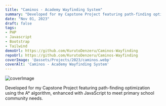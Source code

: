 ```yaml
---
title: "Caminos - Academy Wayfinding System"
summary: "Developed for my Capstone Project featuring path-finding optimization using the A* algorithm, enhanced with JavaScript to meet primary school community needs."
date: "Nov 01, 2023"
draft: false
tags:
- PHP
- Javascript
- Bootstrap
- Tailwind
demoUrl: https://github.com/KurutoDenzeru/Caminos-Wayfinding
repoUrl: https://github.com/KurutoDenzeru/Caminos-Wayfinding
coverImage: '@assets/Projects/2023/caminos.webp'
coverAlt: 'Caminos - Academy Wayfinding System'
---
```


![coverImage](@assets/Projects/2023/caminos.webp)

Developed for my Capstone Project featuring path-finding optimization using the A* algorithm, enhanced with JavaScript to meet primary school community needs.
